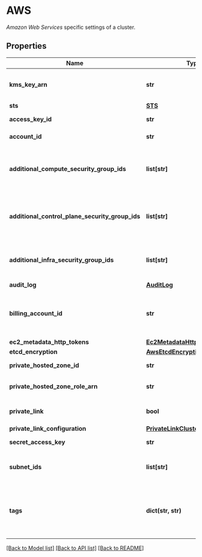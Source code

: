 # AWS

_Amazon Web Services_ specific settings of a cluster.
## Properties
Name | Type | Description | Notes
------------ | ------------- | ------------- | -------------
**kms_key_arn** | **str** | Customer Managed Key to encrypt EBS Volume | [optional] 
**sts** | [**STS**](STS.md) |  | [optional] 
**access_key_id** | **str** | AWS access key identifier. | [optional] 
**account_id** | **str** | AWS account identifier. | [optional] 
**additional_compute_security_group_ids** | **list[str]** | Additional AWS Security Groups to be added to default worker (compute) machine pool. | [optional] 
**additional_control_plane_security_group_ids** | **list[str]** | Additional AWS Security Groups to be added to default control plane machine pool. | [optional] 
**additional_infra_security_group_ids** | **list[str]** | Additional AWS Security Groups to be added to default infra machine pool. | [optional] 
**audit_log** | [**AuditLog**](AuditLog.md) |  | [optional] 
**billing_account_id** | **str** | BillingAccountID is the account used for billing subscriptions purchased via the marketplace | [optional] 
**ec2_metadata_http_tokens** | [**Ec2MetadataHttpTokens**](Ec2MetadataHttpTokens.md) |  | [optional] 
**etcd_encryption** | [**AwsEtcdEncryption**](AwsEtcdEncryption.md) |  | [optional] 
**private_hosted_zone_id** | **str** | ID of private hosted zone. | [optional] 
**private_hosted_zone_role_arn** | **str** | Role ARN for private hosted zone. | [optional] 
**private_link** | **bool** | Sets cluster to be inaccessible externally. | [optional] 
**private_link_configuration** | [**PrivateLinkClusterConfiguration**](PrivateLinkClusterConfiguration.md) |  | [optional] 
**secret_access_key** | **str** | AWS secret access key. | [optional] 
**subnet_ids** | **list[str]** | The subnet ids to be used when installing the cluster. | [optional] 
**tags** | **dict(str, str)** | Optional keys and values that the installer will add as tags to all AWS resources it creates | [optional] 

[[Back to Model list]](../README.md#documentation-for-models) [[Back to API list]](../README.md#documentation-for-api-endpoints) [[Back to README]](../README.md)


